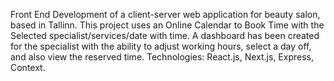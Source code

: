 Front End
Development of a client-server web application for beauty salon, based in Tallinn.
This project uses an Online Calendar to Book Time with the Selected specialist/services/date with time.
A dashboard has been created for the specialist with the ability to adjust working hours, select a day off, and also view the reserved time.
Technologies: React.js, Next.js, Express, Context.
